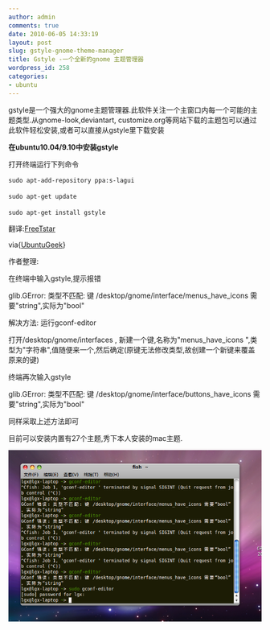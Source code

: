 ```yaml
---
author: admin
comments: true
date: 2010-06-05 14:33:19
layout: post
slug: gstyle-gnome-theme-manager
title: Gstyle -一个全新的gnome 主题管理器
wordpress_id: 258
categories:
- ubuntu
---
```


gstyle是一个强大的gnome主题管理器.此软件关注一个主窗口内每一个可能的主题类型.从gnome-look,deviantart, customize.org等网站下载的主题包可以通过此软件轻松安装,或者可以直接从gstyle里下载安装

**在ubuntu10.04/9.10中安装gstyle**

打开终端运行下列命令

    sudo apt-add-repository ppa:s-lagui  

    sudo apt-get update  

    sudo apt-get install gstyle

翻译:[FreeTstar](http://www.freetstar.com)

via{[UbuntuGeek](http://www.ubuntugeek.com/gstyle-a-new-full-gnome-theme-manager.html)}

作者整理:

在终端中输入gstyle,提示报错

glib.GError: 类型不匹配: 键 /desktop/gnome/interface/menus_have_icons 需要"string",实际为"bool"

解决方法:  运行gconf-editor

打开/desktop/gnome/interfaces , 新建一个键,名称为"menus_have_icons ",类型为"字符串",值随便来一个,然后确定(原键无法修改类型,故创建一个新键来覆盖原来的键)

终端再次输入gstyle

glib.GError: 类型不匹配: 键 /desktop/gnome/interface/buttons_have_icons 需要"string",实际为"bool"

同样采取上述方法即可

目前可以安装内置有27个主题,秀下本人安装的mac主题.

[![](/media/images/2010-06-05-gstyle-gnome-theme-manager/Screenshot1.png)](/media/images/2010-06-05-gstyle-gnome-theme-manager/Screenshot1.png)

